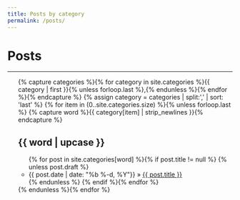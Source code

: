 ```yaml
---
title: Posts by category
permalink: /posts/
---
```


<div class="home">
  <h1 class="page-heading">Posts</h1>

<hr>

  <ul class="post-list">
{% capture categories %}{% for category in site.categories %}{{ category | first }}{% unless forloop.last %},{% endunless %}{% endfor %}{% endcapture %}
{% assign category = categories | split:',' | sort: 'last' %}
{% for item in (0..site.categories.size) %}{% unless forloop.last %}
{% capture word %}{{ category[item] | strip_newlines }}{% endcapture %}
<h2 class="category" id="{{ word }}">{{ word | upcase }}</h2>
<ul>
{% for post in site.categories[word] %}{% if post.title != null %}
{% unless post.draft %}
<li><span>{{ post.date | date: "%b %-d, %Y"}}</span> » <a href="{{ site.baseurl}}{{ post.url }}">{{ post.title }}</a></li>
{% endunless %}
{% endif %}{% endfor %}
</ul>
{% endunless %}{% endfor %}
  </ul>

</div>
